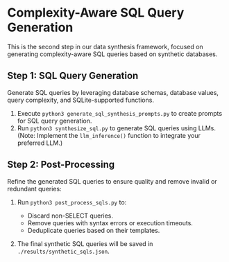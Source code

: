 # Complexity-Aware SQL Query Generation

This is the second step in our data synthesis framework, focused on generating complexity-aware SQL queries based on synthetic databases.

## Step 1: SQL Query Generation

Generate SQL queries by leveraging database schemas, database values, query complexity, and SQLite-supported functions.

1. Execute `python3 generate_sql_synthesis_prompts.py` to create prompts for SQL query generation.
2. Run `python3 synthesize_sql.py` to generate SQL queries using LLMs. (Note: Implement the `llm_inference()` function to integrate your preferred LLM.)

## Step 2: Post-Processing

Refine the generated SQL queries to ensure quality and remove invalid or redundant queries:

1. Run `python3 post_process_sqls.py` to:
   - Discard non-SELECT queries.
   - Remove queries with syntax errors or execution timeouts.
   - Deduplicate queries based on their templates.

2. The final synthetic SQL queries will be saved in `./results/synthetic_sqls.json`.
